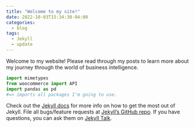 ```yaml
---
title: "Welcome to my site!"
date: 2022-10-03T15:34:30-04:00
categories:
  - blog
tags:
  - Jekyll
  - update
---
```


Welcome to my website! Please read through my posts to learn more about my journey through the world of business intelligence. 

```python
import mimetypes
from woocommerce import API
import pandas as pd
#=> imports all packages I'm going to use. 
```

Check out the [Jekyll docs][jekyll-docs] for more info on how to get the most out of Jekyll. File all bugs/feature requests at [Jekyll’s GitHub repo][jekyll-gh]. If you have questions, you can ask them on [Jekyll Talk][jekyll-talk].

[jekyll-docs]: https://jekyllrb.com/docs/home
[jekyll-gh]:   https://github.com/jekyll/jekyll
[jekyll-talk]: https://talk.jekyllrb.com/
